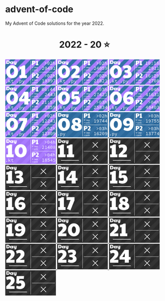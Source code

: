 # advent-of-code

My Advent of Code solutions for the year 2022.

<!-- AOC TILES BEGIN -->
<h1 align="center">
  2022 - 20 ⭐
</h1>
<a href="2022/01/01.kt">
  <img src="Media/2022/01.png" width="161px">
</a>
<a href="2022/02/02.kt">
  <img src="Media/2022/02.png" width="161px">
</a>
<a href="2022/03/03.kt">
  <img src="Media/2022/03.png" width="161px">
</a>
<a href="2022/04/04.kt">
  <img src="Media/2022/04.png" width="161px">
</a>
<a href="2022/05/05.kt">
  <img src="Media/2022/05.png" width="161px">
</a>
<a href="2022/06/06.kt">
  <img src="Media/2022/06.png" width="161px">
</a>
<a href="2022/07/07.kt">
  <img src="Media/2022/07.png" width="161px">
</a>
<a href="2022/08/08.py">
  <img src="Media/2022/08.png" width="161px">
</a>
<a href="2022/09/09.py">
  <img src="Media/2022/09.png" width="161px">
</a>
<a href="2022/10/10.kt">
  <img src="Media/2022/10.png" width="161px">
</a>
<a href="None">
  <img src="Media/2022/11.png" width="161px">
</a>
<a href="None">
  <img src="Media/2022/12.png" width="161px">
</a>
<a href="None">
  <img src="Media/2022/13.png" width="161px">
</a>
<a href="None">
  <img src="Media/2022/14.png" width="161px">
</a>
<a href="None">
  <img src="Media/2022/15.png" width="161px">
</a>
<a href="None">
  <img src="Media/2022/16.png" width="161px">
</a>
<a href="None">
  <img src="Media/2022/17.png" width="161px">
</a>
<a href="None">
  <img src="Media/2022/18.png" width="161px">
</a>
<a href="None">
  <img src="Media/2022/19.png" width="161px">
</a>
<a href="None">
  <img src="Media/2022/20.png" width="161px">
</a>
<a href="None">
  <img src="Media/2022/21.png" width="161px">
</a>
<a href="None">
  <img src="Media/2022/22.png" width="161px">
</a>
<a href="None">
  <img src="Media/2022/23.png" width="161px">
</a>
<a href="None">
  <img src="Media/2022/24.png" width="161px">
</a>
<a href="None">
  <img src="Media/2022/25.png" width="161px">
</a>
<!-- AOC TILES END -->
